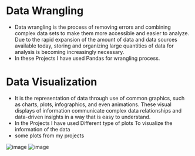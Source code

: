 # Data Wrangling </br>
- Data wrangling is the process of removing errors and combining complex data sets to make them more accessible and easier to analyze. Due to the rapid expansion of the amount of data and data sources available today, storing and organizing large quantities of data for analysis is becoming increasingly necessary. 
- In these Projects I have used Pandas for wrangling process. 
# Data Visualization </br>
- It is the representation of data through use of common graphics, such as charts, plots, infographics, and even animations. These visual displays of information communicate complex data relationships and data-driven insights in a way that is easy to understand.
- In the Projects I have used Different type of plots To visualize the information of the data 
- some plots from my projects
 
![image](https://github.com/Bedadeepa/Data-Wrangling__Visualization/assets/60592370/538e85e4-7000-4b8f-b334-37deb0a8ea74)
![image](https://github.com/Bedadeepa/Data-Wrangling__Visualization/assets/60592370/e8297aa7-d47e-4154-891c-63c4464d5e7a)
